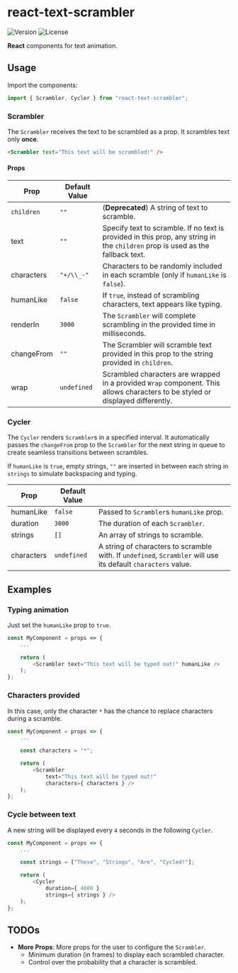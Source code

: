 # react-text-scrambler
![Version](https://img.shields.io/github/package-json/v/benjhu/react-text-scrambler.svg)
![License](https://img.shields.io/github/license/benjhu/react-text-scrambler.svg)

**React** components for text animation.

## Usage

Import the components:

```javascript
import { Scrambler, Cycler } from "react-text-scrambler";
```

### Scrambler

The `Scrambler` receives the text to be scrambled as a prop. It scrambles text only **once**.

```html
<Scrambler text="This text will be scrambled!" />
```

#### Props

| Prop | Default Value | |
|------------|---------------|-------------------------------------------------------------------------------------------|
| `children` | `""` | (**Deprecated**) A string of text to scramble. |
| text | `""` | Specify text to scramble. If no text is provided in this prop, any string in the `children` prop is used as the fallback text. |
| characters | `"+/\\_-"` | Characters to be randomly included in each scramble (only if `humanLike` is `false`). |
| humanLike | `false` | If `true`, instead of scrambling characters, text appears like typing. |
| renderIn | `3000` | The `Scrambler` will complete scrambling in the provided time in milliseconds. |
| changeFrom | `""` | The Scrambler will scramble text provided in this prop to the string provided in `children`. |
| wrap | `undefined` | Scrambled characters are wrapped in a provided `Wrap` component. This allows characters to be styled or displayed differently. |

### Cycler

The `Cycler` renders `Scrambler`s in a specified interval. It automatically passes the `changeFrom` prop to the `Scrambler` for the next string in queue to create seamless transitions between scrambles.

If `humanLike` is `true`, empty strings, `""` are inserted in between each string in `strings` to simulate backspacing and typing.

| Prop | Default Value | |
|-----------|---------------|--------------------------------------------|
| humanLike | `false` | Passed to `Scrambler`s `humanLike` prop. |
| duration | `3000` | The duration of each `Scrambler`. |
| strings | `[]` | An array of strings to scramble. |
| characters | `undefined` | A string of characters to scramble with. If `undefined`, `Scrambler` will use its default `characters` value. |

## Examples

### Typing animation

Just set the `humanLike` prop to `true`.

```javascript
const MyComponent = props => {
    ...

    return (
        <Scrambler text="This text will be typed out!" humanLike />
    );
};
```

### Characters provided

In this case, only the character `*` has the chance to replace characters during a scramble.

```javascript
const MyComponent = props => {
    ...

    const characters = "*";

    return (
        <Scrambler
            text="This text will be typed out!"
            characters={ characters } />
    );
};
```

### Cycle between text

A new string will be displayed every `4` seconds in the following `Cycler`.

```javascript
const MyComponent = props => {
    ...

    const strings = ["These", "Strings", "Are", "Cycled!"];

    return (
        <Cycler
            duration={ 4000 }
            strings={ strings } />
    );
};
```

## TODOs

* **More Props**: More props for the user to configure the `Scrambler`.
  * Minimum duration (in frames) to display each scrambled character.
  * Control over the probability that a character is scrambled.
